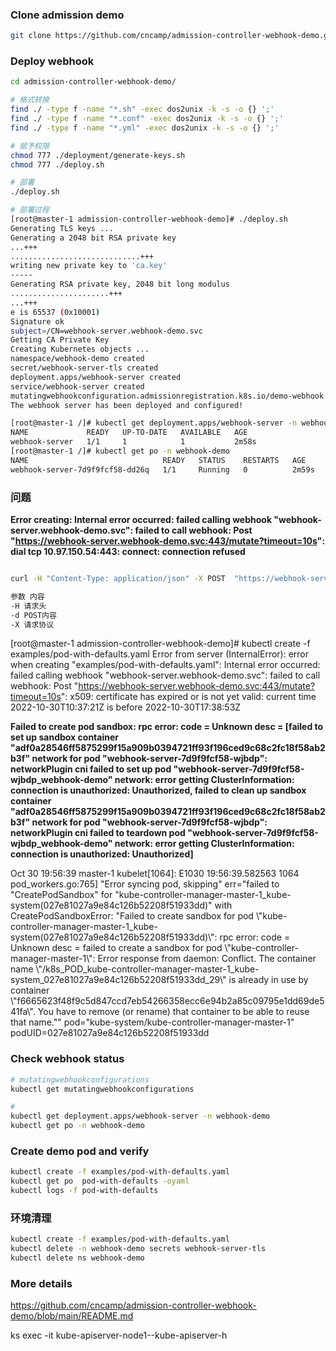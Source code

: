 ### Clone admission demo

```sh
git clone https://github.com/cncamp/admission-controller-webhook-demo.git
```

### Deploy webhook

```sh
cd admission-controller-webhook-demo/

# 格式转换
find ./ -type f -name "*.sh" -exec dos2unix -k -s -o {} ';'
find ./ -type f -name "*.conf" -exec dos2unix -k -s -o {} ';'
find ./ -type f -name "*.yml" -exec dos2unix -k -s -o {} ';'

# 赋予权限
chmod 777 ./deployment/generate-keys.sh
chmod 777 ./deploy.sh

# 部署
./deploy.sh

# 部署过程
[root@master-1 admission-controller-webhook-demo]# ./deploy.sh 
Generating TLS keys ...
Generating a 2048 bit RSA private key
...+++
.............................+++
writing new private key to 'ca.key'
-----
Generating RSA private key, 2048 bit long modulus
......................+++
...+++
e is 65537 (0x10001)
Signature ok
subject=/CN=webhook-server.webhook-demo.svc
Getting CA Private Key
Creating Kubernetes objects ...
namespace/webhook-demo created
secret/webhook-server-tls created
deployment.apps/webhook-server created
service/webhook-server created
mutatingwebhookconfiguration.admissionregistration.k8s.io/demo-webhook created
The webhook server has been deployed and configured!

[root@master-1 /]# kubectl get deployment.apps/webhook-server -n webhook-demo
NAME             READY   UP-TO-DATE   AVAILABLE   AGE
webhook-server   1/1     1            1           2m58s
[root@master-1 /]# kubectl get po -n webhook-demo
NAME                              READY   STATUS    RESTARTS   AGE
webhook-server-7d9f9fcf58-dd26q   1/1     Running   0          2m59s

```

### 问题

**Error creating: Internal error occurred: failed calling webhook "webhook-server.webhook-demo.svc": failed to call webhook: Post "https://webhook-server.webhook-demo.svc:443/mutate?timeout=10s": dial tcp 10.97.150.54:443: connect: connection refused**

```bash

curl -H "Content-Type: application/json" -X POST  "https://webhook-server.webhook-demo.svc:443/mutate?timeout=10s"

参数 内容
-H 请求头
-d POST内容
-X 请求协议
```



[root@master-1 admission-controller-webhook-demo]# kubectl create -f examples/pod-with-defaults.yaml
Error from server (InternalError): error when creating "examples/pod-with-defaults.yaml": Internal error occurred: failed calling webhook "webhook-server.webhook-demo.svc": failed to call webhook: Post "https://webhook-server.webhook-demo.svc:443/mutate?timeout=10s": x509: certificate has expired or is not yet valid: current time 2022-10-30T10:37:21Z is before 2022-10-30T17:38:53Z



**Failed to create pod sandbox: rpc error: code = Unknown desc = [failed to set up sandbox container "adf0a28546ff5875299f15a909b0394721ff93f196ced9c68c2fc18f58ab2b3f" network for pod "webhook-server-7d9f9fcf58-wjbdp": networkPlugin cni failed to set up pod "webhook-server-7d9f9fcf58-wjbdp_webhook-demo" network: error getting ClusterInformation: connection is unauthorized: Unauthorized, failed to clean up sandbox container "adf0a28546ff5875299f15a909b0394721ff93f196ced9c68c2fc18f58ab2b3f" network for pod "webhook-server-7d9f9fcf58-wjbdp": networkPlugin cni failed to teardown pod "webhook-server-7d9f9fcf58-wjbdp_webhook-demo" network: error getting ClusterInformation: connection is unauthorized: Unauthorized]**



Oct 30 19:56:39 master-1 kubelet[1064]: E1030 19:56:39.582563    1064 pod_workers.go:765] "Error syncing pod, skipping" err="failed to \"CreatePodSandbox\" for \"kube-controller-manager-master-1_kube-system(027e81027a9e84c126b52208f51933dd)\" with CreatePodSandboxError: \"Failed to create sandbox for pod \\\"kube-controller-manager-master-1_kube-system(027e81027a9e84c126b52208f51933dd)\\\": rpc error: code = Unknown desc = failed to create a sandbox for pod \\\"kube-controller-manager-master-1\\\": Error response from daemon: Conflict. The container name \\\"/k8s_POD_kube-controller-manager-master-1_kube-system_027e81027a9e84c126b52208f51933dd_29\\\" is already in use by container \\\"f6665623f48f9c5d847ccd7eb54266358ecc6e94b2a85c09795e1dd69de541fa\\\". You have to remove (or rename) that container to be able to reuse that name.\"" pod="kube-system/kube-controller-manager-master-1" podUID=027e81027a9e84c126b52208f51933dd

### Check webhook status

```sh
# mutatingwebhookconfigurations
kubectl get mutatingwebhookconfigurations

# 
kubectl get deployment.apps/webhook-server -n webhook-demo
kubectl get po -n webhook-demo
```

### Create demo pod and verify

```sh
kubectl create -f examples/pod-with-defaults.yaml
kubectl get po  pod-with-defaults -oyaml
kubectl logs -f pod-with-defaults
```



### 环境清理

```bash
kubectl create -f examples/pod-with-defaults.yaml
kubectl delete -n webhook-demo secrets webhook-server-tls
kubectl delete ns webhook-demo
```





### More details

https://github.com/cncamp/admission-controller-webhook-demo/blob/main/README.md





ks exec -it kube-apiserver-node1--kube-apiserver-h